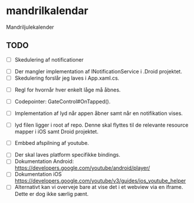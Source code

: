 # mandrilkalendar
Mandriljulekalender

## TODO

* [ ] Skedulering af notificationer
 - [ ] Der mangler implementation af INotificationService i .Droid projektet.
 - [ ] Skedulering forslår jeg laves i App.xaml.cs.
* [ ] Regl for hvornår hver enkelt låge må åbnes.
 - [ ] Codepointer: GateControl#OnTapped().
* [ ] Implementation af lyd når appen åbner samt når en notifikation vises.
 - [ ] lyd filen ligger i root af repo. Denne skal flyttes til de relevante resource mapper i iOS samt Droid projektet.
* [ ] Embbed afspilning af youtube.
 - [ ] Der skal laves platform specifikke bindings.
 - [ ] Dokumentation Android: https://developers.google.com/youtube/android/player/
 - [ ] Dokumentation iOS https://developers.google.com/youtube/v3/guides/ios_youtube_helper
 - [ ] Alternativt kan vi overveje bare at vise det i et webview via en iframe. Dette er dog ikke særlig pænt.
